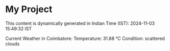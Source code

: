 # My Project

This content is dynamically generated in Indian Time (IST): 2024-11-03 15:49:32 IST


Current Weather in Coimbatore:
Temperature: 31.88 °C
Condition: scattered clouds
